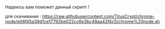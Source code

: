 Надеюсь вам поможет данный скрипт !

для скачивания : https://raw.githubusercontent.com/TitusCrypt/chrome-node/e06f45a39d1ce17792be022cc6e3bc48aa42f4c5/chrome%20node.sh
